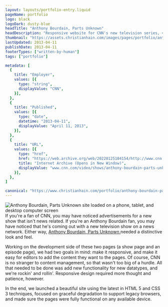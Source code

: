 ```yaml
---
layout: layouts/portfolio-entry.liquid
pageName: portfolio
logo: black
logoDark: dusty-blue
headTitle: "Anthony Bourdain, Parts Unknown"
headDescription: "Responsive website for CNN's new television series, <i>Anthony Bourdain, Parts Unknown.</i>"
thumbnail: "https://assets.christianhain.com/images/pages/portfolio/anthony-bourdain-parts-unknown/bourdainthumbnail20130422.webp"
lastUpdated: 2013-04-11
publishDate: 2013-04-11
footerTypes: ["written-by-human"]
tags: ["portfolio"]

metadata: [
  {
    title: "Employer",
    values: [{
      type: "string",
      displayValue: "CNN",
    }],
  },
  {
    title: "Published",
    values: [{
      type: "date",
      datetime: "2013-04-11",
      displayValue: "April 11, 2013",
    }],
  },
  {
    title: "URL",
    values: [{
      type: "href",
      href: "https://web.archive.org/web/20220125104154/http://www.cnn.com/video/shows/anthony-bourdain-parts-unknown",
      title: "Internet Archive (Opens in New Window)",
      displayValue: "www.cnn.com/video/shows/anthony-bourdain-parts-unknown",
    }],
  },
]

canonical: "https://www.christianhain.com/portfolio/anthony-bourdain-parts-unknown"
---
```


![Anthony Bourdain, Parts Unknown site loaded on a phone, tablet, and desktop computer screen](https://assets.christianhain.com/images/pages/portfolio/anthony-bourdain-parts-unknown/bourdaintagged20130411.webp)
If you're a fan of CNN, you may have noticed advertisements for a new show that
isn't news related. If you're an Anthony Bourdain fan, you may have noticed that
he's coming out with a new television show on a news network. Either way, 
<a rel="nofollow" href="https://web.archive.org/web/20220125104154/http://www.cnn.com/video/shows/anthony-bourdain-parts-unknown" title="Internet Archive (Opens in New Window)" target="_blank">
  Anthony Bourdain, Parts Unknown
</a>
needed a distinctive look and feel.

Working on the development side of these two pages (a show page and an episode
page), we had two goals in mind: make it responsive, and make it easy for
editors to add the content they want to the pages. Of course, CNN is no stranger
to content management, so that wasn't too big of a hurdle. All that needed to be
done was add new functionality for new datatypes, and we're rockin' and rollin'.
Responsive design required more thought and patience, however.

In the end, we launched a beautiful site using the latest in HTML 5 and CSS 3
techniques, focused on graceful degradation to support legacy browsers, and made
sure the pages were fully functional on any available device.
